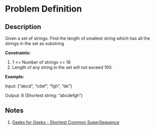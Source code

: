 # Problem Definition

## Description

Given a set of strings. Find the length of smallest string which has all the strings in the set as substring

**Constraints:**

1. 1 <= Number of strings <= 18
1. Length of any string in the set will not exceed 100.

**Example:**

Input: [“abcd”, “cdef”, “fgh”, “de”]

Output: 8 (Shortest string: “abcdefgh”)

## Notes

1. [Geeks for Geeks - Shortest Common SuperSequence](https://www.geeksforgeeks.org/shortest-common-supersequence/)